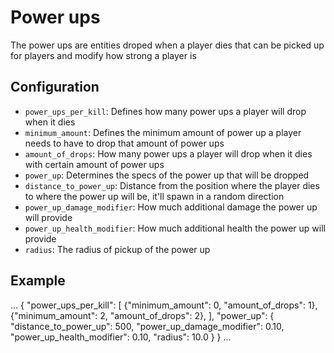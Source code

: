 # Power ups

The power ups are entities droped when a player dies that can be picked up for players and modify how strong a player is 

## Configuration

- `power_ups_per_kill`: Defines how many power ups a player will drop when it dies
- `minimum_amount`: Defines the minimum amount of power up a player needs to have to drop that amount of power ups
- `amount_of_drops`: How many power ups a player will drop when it dies with certain amount of power ups
- `power_up`: Determines the specs of the power up that will be dropped
- `distance_to_power_up`: Distance from the position where the player dies to where the power up will be, it'll spawn in a random direction
- `power_up_damage_modifier`: How much additional damage the power up will provide
- `power_up_health_modifier`: How much additional health the power up will provide
- `radius`: The radius of pickup of the power up



## Example 

...
  {
    "power_ups_per_kill": [
      {"minimum_amount": 0, "amount_of_drops": 1},
      {"minimum_amount": 2, "amount_of_drops": 2},
    ],
    "power_up": {
      "distance_to_power_up": 500,
      "power_up_damage_modifier": 0.10,
      "power_up_health_modifier": 0.10,
      "radius": 10.0
    }
  }
...
